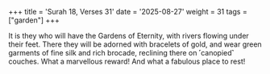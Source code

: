+++
title = 'Surah 18, Verses 31'
date = '2025-08-27'
weight = 31
tags = ["garden"]
+++

It is they who will have the Gardens of Eternity, with rivers flowing under their feet. There they will be adorned with bracelets of gold, and wear green garments of fine silk and rich brocade, reclining there on ˹canopied˺ couches. What a marvellous reward! And what a fabulous place to rest!